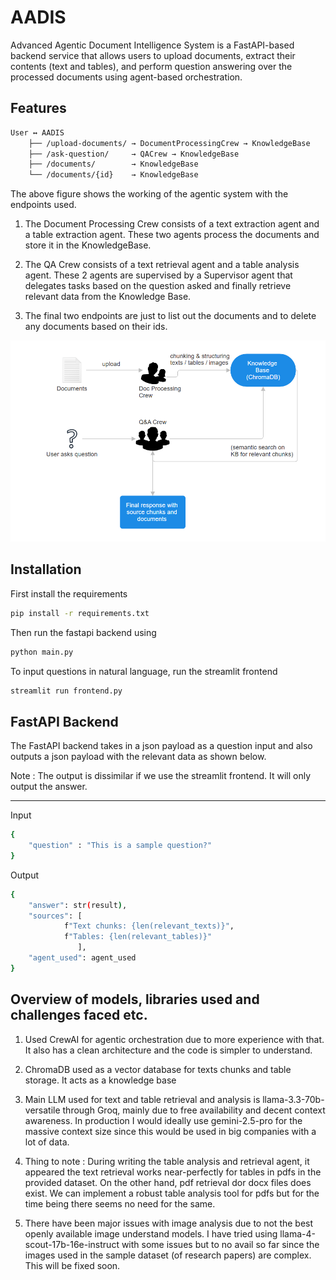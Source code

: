 
# AADIS

Advanced Agentic Document Intelligence System is a FastAPI-based backend service that allows users to upload documents, extract their contents (text and tables), and perform question answering over the processed documents using agent-based orchestration.


## Features

```bash
User ↔ AADIS
    ├── /upload-documents/ → DocumentProcessingCrew → KnowledgeBase
    ├── /ask-question/     → QACrew → KnowledgeBase
    ├── /documents/        → KnowledgeBase
    └── /documents/{id}    → KnowledgeBase
```
The above figure shows the working of the agentic system with the endpoints used.

1. The Document Processing Crew consists of a text extraction 
   agent and a table extraction agent. These two agents process the documents and store it in the KnowledgeBase.

2. The QA Crew consists of a text retrieval agent and a table 
   analysis agent. These 2 agents are supervised by a Supervisor agent that delegates tasks based on the question asked and finally retrieve relevant data from the Knowledge Base. 

3. The final two endpoints are just to list out the documents and to delete any documents based on their ids.

![Image](readmepic.png)

## Installation

First install the requirements

```bash
pip install -r requirements.txt
```
Then run the fastapi backend using
```bash
python main.py
```
To input questions in natural language, run the streamlit frontend
```bash
streamlit run frontend.py
```
## FastAPI Backend

The FastAPI backend takes in a json payload as a question input and also outputs a json payload with the relevant data as shown below. 

Note : The output is dissimilar if we use the streamlit frontend. It will only output the answer.

-------------------------------------------------------------
Input 

```bash
{
    "question" : "This is a sample question?"
}
```

Output 

```bash
{
    "answer": str(result),
    "sources": [
            f"Text chunks: {len(relevant_texts)}",
            f"Tables: {len(relevant_tables)}"
               ],
    "agent_used": agent_used
}
```
## Overview of models, libraries used and challenges faced etc.


1. Used CrewAI for agentic orchestration due to more experience with that. It also has a clean architecture and the code is simpler to understand.

2. ChromaDB used as a vector database for texts chunks and table storage. It acts as a knowledge base

3. Main LLM used for text and table retrieval and analysis is llama-3.3-70b-versatile through Groq, mainly due to free availability and decent context awareness. 
  In production I would ideally use gemini-2.5-pro for the massive context size since this would be used in big companies with a lot of data.

4. Thing to note : During writing the table analysis and retrieval agent, it appeared the text retrieval works near-perfectly for tables in pdfs in the provided dataset. On the other hand, pdf retrieval dor docx files does exist. We can implement a robust table analysis tool for pdfs but for the time being there seems no need for the same.

5. There have been major issues with image analysis due to not the best openly available image understand models. I have tried using llama-4-scout-17b-16e-instruct with some issues but to no avail so far since the images used in the sample dataset (of research papers) are complex. This will be fixed soon.
